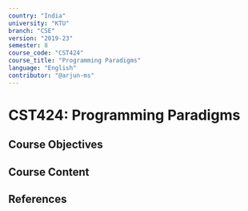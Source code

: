 ```yaml
---
country: "India"
university: "KTU"
branch: "CSE"
version: "2019-23"
semester: 8
course_code: "CST424"
course_title: "Programming Paradigms"
language: "English"
contributor: "@arjun-ms"
---
```


# CST424: Programming Paradigms

## Course Objectives
<!-- Add your objectives here -->

## Course Content
<!-- Add your syllabus content here -->

## References
<!-- Add reference books here -->
